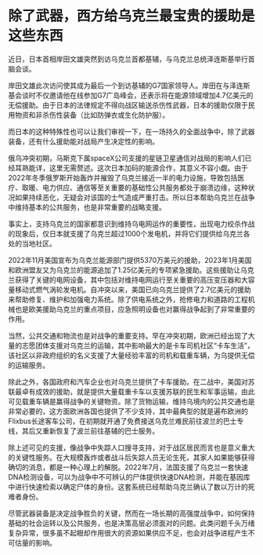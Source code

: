 # 除了武器，西方给乌克兰最宝贵的援助是这些东西

近日，日本首相岸田文雄突然到访乌克兰首都基辅，与乌克兰总统泽连斯基举行首脑会谈。

岸田文雄此次访问使其成为最后一个到访基辅的G7国家领导人。岸田在与泽连斯基会谈时不仅邀请他在线参加G7广岛峰会，还表示将在能源领域增加4.7亿美元的无偿援助。由于日本的法律规定不得向战区输送杀伤性武器，日本的援助仅限于民用物资和非杀伤性装备（比如防弹衣或生化防护服）。

而日本的这种特殊性也可以让我们审视一下，在一场持久的全面战争中，除了武器装备，还有什么援助能对战局产生决定性的影响。

俄乌冲突初期，马斯克下属spaceX公司支援的星链卫星通信对战局的影响人们已经耳熟能详，这里无需赘述。这次日本加码的能源合作，其意义不容小觑。由于2022年冬季俄罗斯开始轰炸并摧毁了乌克兰接近一半的电力设施，导致包括医疗、取暖、电力供应、通信等至关重要的基础性公共服务都处于崩溃边缘，这种状况如果持续恶化，无疑会对该国的士气造成严重打击。所以日本帮助乌克兰在战争中维持基本的公共服务，也是非常重要的战略支援。

事实上，支持乌克兰的国家都意识到维持乌电网运作的重要性，出现电力绞杀作战的现象后，仅日本就支援了乌克兰超过1000个发电机，并将它们提供给乌克兰各处的当地社区。

2022年11月美国宣布为乌克兰能源部门提供5370万美元的援助，2023年1月美国和欧洲盟友又为乌克兰的能源追加了1.25亿美元的专项紧急援助。这些援助让乌克兰获得了关键的电网设备，其中包括对维持电网运行至关重要的高压变压器和大容量移动式燃气涡轮发电机。自冲突以来，美国已向乌克兰提供了2.7亿美元的援助来帮助修复、维护和加强电力系统。除了供电系统之外，抢修电力和道路的工程机械也是欧美援助乌克兰的重点项目，应急照明设备也对赢得战争起到了非常重要的作用。

当然，公共交通和物流也是对战争的重要支持。早在冲突初期，欧洲已经出现了大量的志愿团体支援对乌克兰的运输，其中影响最大的是卡车司机社区“卡车生活”，该社区以非政府组织的名义支援了大量经验丰富的司机和载重车辆，为乌提供无偿的运输服务。

除此之外，各国政府和汽车企业也对乌克兰提供了卡车援助。在二战中，美国对苏联最卓有成效的援助，就是提供大量载重卡车以支援苏联的民生和军事运输，由此可见载重车辆是赢得战争的关键物资。除了货物运输，维持乌境内的公共交通也是非常必要的，这方面欧洲各国也提供了不少支持，其中最典型的就是遍布欧洲的Flixbus长途客车公司，在初期就开通了免费接送乌克兰难民前往波兰的巴士专线，其后又重新恢复了波兰前往基辅的巴士服务。

除上述可见的支援，像战争中失踪人口搜寻支持，对于战区居民而言也是意义重大的关键性服务。在大规模轰炸或者战斗后失踪人员无论生死，其家人如果能够获得确切的消息，都是一种心理上的解脱。2022年7月，法国支援了乌克兰一套快速DNA检测设备，可以为战争中不可辨认的尸体提供快速DNA检测，并能在基因库中进行快速检索以确定尸体的身份。这套系统已经帮助乌克兰确认了数以万计的死难者身份。

尽管武器装备是决定战争胜负的关键，然而在一场长期的高强度战争中，如何保持基础的社会运转以及公共服务，也是决策高层必须面对的问题。此类问题千头万绪复杂异常，很多虽不起眼却作用很大的资源如果供应不足，也会对战争进程产生不可估量的影响。

